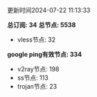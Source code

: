 更新时间2024-07-22 11:13:33

**总订阅: 34**
**总节点: 5538**
- vless节点: 32

**google ping有效节点: 334**
- v2ray节点: 198
- ss节点: 113
- trojan节点: 23
